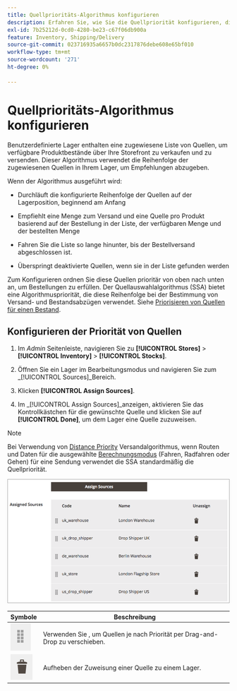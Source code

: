```yaml
---
title: Quellprioritäts-Algorithmus konfigurieren
description: Erfahren Sie, wie Sie die Quellpriorität konfigurieren, die für die Reihenfolge der zugewiesenen Quellen in Ihrem Lager verwendet wird, um Empfehlungen zu geben.
exl-id: 7b25212d-0cd0-4280-be23-c67f06db900a
feature: Inventory, Shipping/Delivery
source-git-commit: 023716935a6657b0dc2317876debe608e65bf010
workflow-type: tm+mt
source-wordcount: '271'
ht-degree: 0%

---
```


# Quellprioritäts-Algorithmus konfigurieren

Benutzerdefinierte Lager enthalten eine zugewiesene Liste von Quellen, um verfügbare Produktbestände über Ihre Storefront zu verkaufen und zu versenden. Dieser Algorithmus verwendet die Reihenfolge der zugewiesenen Quellen in Ihrem Lager, um Empfehlungen abzugeben.

Wenn der Algorithmus ausgeführt wird:

- Durchläuft die konfigurierte Reihenfolge der Quellen auf der Lagerposition, beginnend am Anfang

- Empfiehlt eine Menge zum Versand und eine Quelle pro Produkt basierend auf der Bestellung in der Liste, der verfügbaren Menge und der bestellten Menge

- Fahren Sie die Liste so lange hinunter, bis der Bestellversand abgeschlossen ist.

- Überspringt deaktivierte Quellen, wenn sie in der Liste gefunden werden

Zum Konfigurieren ordnen Sie diese Quellen prioritär von oben nach unten an, um Bestellungen zu erfüllen. Der Quellauswahlalgorithmus (SSA) bietet eine Algorithmuspriorität, die diese Reihenfolge bei der Bestimmung von Versand- und Bestandsabzügen verwendet. Siehe [Priorisieren von Quellen für einen Bestand](stocks-prioritize-sources.md).

## Konfigurieren der Priorität von Quellen

1. Im _Admin_ Seitenleiste, navigieren Sie zu **[!UICONTROL Stores]** > **[!UICONTROL Inventory]** > **[!UICONTROL Stocks]**.

1. Öffnen Sie ein Lager im Bearbeitungsmodus und navigieren Sie zum _[!UICONTROL Sources]_Bereich.

1. Klicken **[!UICONTROL Assign Sources]**.

1. Im _[!UICONTROL Assign Sources]_anzeigen, aktivieren Sie das Kontrollkästchen für die gewünschte Quelle und klicken Sie auf **[!UICONTROL Done]**, um dem Lager eine Quelle zuzuweisen.

>[!NOTE]
>
>Bei Verwendung von [Distance Priority](distance-priority-algorithm.md) Versandalgorithmus, wenn Routen und Daten für die ausgewählte [Berechnungsmodus](distance-priority-algorithm.md) (Fahren, Radfahren oder Gehen) für eine Sendung verwendet die SSA standardmäßig die Quellpriorität.

![Quellreihenfolge nach Priorisierung](assets/inventory-stock-priority-after.png)

| Symbole | Beschreibung |
|----------------------------------------------|----------------------------------------------------------------|
| ![Ziehen und Ablegen des Symbols zum Festlegen der Priorität](assets/icon-drag-and-drop-action.png) | Verwenden Sie , um Quellen je nach Priorität per Drag-and-Drop zu verschieben. |
| ![Klicken Sie auf Symbol , um die Zuweisung einer Quelle aufzuheben](assets/icon-delete-action.png) | Aufheben der Zuweisung einer Quelle zu einem Lager. |
